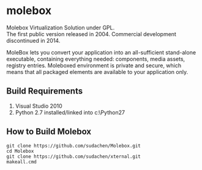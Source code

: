 # molebox
Molebox Virtualization Solution under GPL.  
The first public version released in 2004. Commercial development discontinued in 2014.

MoleBox lets you convert your application into an all-sufficient stand-alone executable, containing everything needed: components, media assets, registry entries. Moleboxed environment is private and secure, which means that all packaged elements are available to your application only.

## Build Requirements
1. Visual Studio 2010
2. Python 2.7 installed/linked into c:\Python27


## How to Build Molebox
```
git clone https://github.com/sudachen/Molebox.git
cd Molebox
git clone https://github.com/sudachen/xternal.git
makeall.cmd 
```

